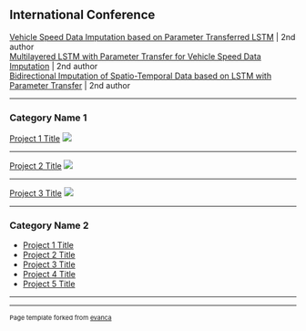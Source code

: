 ## International Conference
<a href="https://drive.google.com/file/d/1dTlp3x6el-hm_ZojL_NnxsCrYlZuOAZj/view?usp=sharing">Vehicle Speed Data Imputation based on Parameter Transferred LSTM</a> | 2nd author <br>
<a href="https://drive.google.com/file/d/1HeQDT9NvR1Zg_FKij9gAvqxToWmqbkip/view?usp=sharing">Multilayered LSTM with Parameter Transfer for Vehicle Speed Data Imputation</a> | 2nd author <br>
<a href="https://drive.google.com/file/d/1rgu-s9ayBmm7TkDw93G8s3TAcoJ6AIWx/view?usp=sharing">Bidirectional Imputation of Spatio-Temporal Data based on LSTM with Parameter Transfer</a> | 2nd author <br>

---

### Category Name 1 

[Project 1 Title](/sample_page)
<img src="images/dummy_thumbnail.jpg?raw=true"/>

---
[Project 2 Title](/pdf/sample_presentation.pdf)
<img src="images/dummy_thumbnail.jpg?raw=true"/>

---
[Project 3 Title](http://example.com/)
<img src="images/dummy_thumbnail.jpg?raw=true"/>

---

### Category Name 2

- [Project 1 Title](http://example.com/)
- [Project 2 Title](http://example.com/)
- [Project 3 Title](http://example.com/)
- [Project 4 Title](http://example.com/)
- [Project 5 Title](http://example.com/)

---




---
<p style="font-size:11px">Page template forked from <a href="https://github.com/evanca/quick-portfolio">evanca</a></p>
<!-- Remove above link if you don't want to attibute -->
